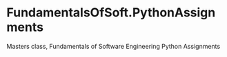 # FundamentalsOfSoft.PythonAssignments
Masters class, Fundamentals of Software Engineering Python Assignments
